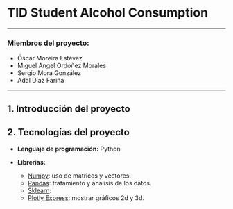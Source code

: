 # TID Student Alcohol Consumption

___
### Miembros del proyecto:

  - Óscar Moreira Estévez
  - Miguel Angel Ordoñez Morales 
  - Sergio Mora González
  - Adal Díaz Fariña
___

## 1. Introducción del proyecto


## 2. Tecnologías del proyecto

- **Lenguaje de programación:** Python
- **Librerías:**

  - [Numpy](https://numpy.org): uso de matrices y vectores.
  - [Pandas](https://pandas.pydata.org): tratamiento y analisis de los datos.
  - [Sklearn](https://scikit-learn.org): 
  - [Plotly Express](https://plot.ly/python/plotly-express): mostrar gráficos 2d y 3d. 



